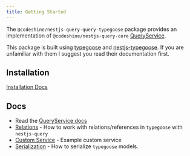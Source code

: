 ```yaml
---
title: Getting Started
---
```


The `@codeshine/nestjs-query-query-typegoose` package provides an implementation of `@codeshine/nestjs-query-core` [QueryService](../../concepts/services.md).

This package is built using [typegoose](https://typegoose.github.io/typegoose/) and [nestjs-typegoose](https://github.com/kpfromer/nestjs-typegoose#readme). If you are unfamiliar with them I suggest you read their documentation first.

## Installation

[Installation Docs](../../introduction/install.md#nestjs-queryquery-typegoose)

## Docs

- Read the [QueryService docs](../services.mdx)
- [Relations](./relations.mdx) - How to work with relations/references in `typegoose` with `nestjs-query`
- [Custom Service](./custom-service.md) - Example custom service
- [Serialization](./serialization.md) - How to serialize `typegoose` models.
